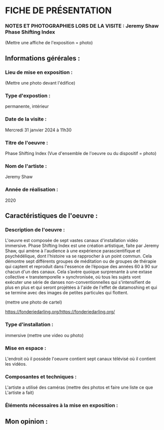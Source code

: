 # FICHE DE PRÉSENTATION


### NOTES ET PHOTOGRAPHIES LORS DE LA VISITE : Jeremy Shaw Phase Shifting Index
(Mettre une affiche de l'exposition = photo)

## Informations gérérales :

### Lieu de mise en exposition :
(Mettre une photo devant l'édifice)

### Type d'expostion :
permanente, intérieur

### Date de la visite :
Mercredi 31 janvier 2024 à 11h30

### Titre de l'oeuvre :
Phase Shifting Index
(Vue d'ensemble de l'oeuvre ou du dispositif = photo)

### Nom de l'artiste :
Jeremy Shaw

### Année de réalisation :
2020

## Caractéristiques de l'oeuvre :

### Description de l'oeuvre :
L'oeuvre est composée de sept vastes canaux d'installation vidéo immersive. Phase Shifting Index est une création artistique, faite par Jeremy Shaw, qui amène à l'audience à une expérience parascientifique et psychédélique, dont l'histoire va se rapprocher à un point commun. Cela démontre sept différents groupes de méditation ou de groupes de thérapie qui captent et reproduit dans l'essence de l’époque des années 60 à 90 sur chacun d'un des canaux. Cela s’avère quoique surprenante à une extase collective « transtemporelle » synchronisée, où tous les sujets vont exécuter une série de danses non-conventionnelles qui s'intensifient de plus en plus et qui seront projétées à l'aide de l'effet de datamoshing et qui se termine avec des images de petites particules qui flottent.

(mettre une photo de cartel)

https://fonderiedarling.org/https://fonderiedarling.org/

### Type d'installation :
immersive
(mettre une video ou photo)

### Mise en espace :
L'endroit où il possède l'oeuvre contient sept canaux télévisé où il contient les vidéos.

### Composantes et techniques :
L'artiste a utilisé des caméras
(mettre des photos et faire une liste ce que L'artiste a fait)

### Éléments nécessaires à la mise en exposition :

## Mon opinion :
